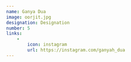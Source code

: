 ```yaml
---
name: Ganya Dua
image: oorjit.jpg
designation: Designation
number: 5
links:
    -
        icon: instagram
        url: https://instagram.com/ganyah_dua
---
```

